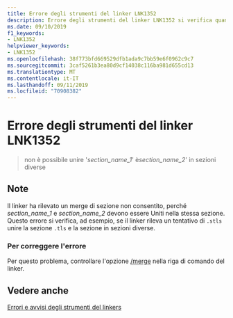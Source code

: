 ```yaml
---
title: Errore degli strumenti del linker LNK1352
description: Errore degli strumenti del linker LNK1352 si verifica quando viene eseguito un tentativo di merge di una sezione non supportata.
ms.date: 09/10/2019
f1_keywords:
- LNK1352
helpviewer_keywords:
- LNK1352
ms.openlocfilehash: 38f773bfd669529dfb1ada9c7bb59e6f0962c9c7
ms.sourcegitcommit: 3caf5261b3ea80d9cf14038c116ba981d655cd13
ms.translationtype: MT
ms.contentlocale: it-IT
ms.lasthandoff: 09/11/2019
ms.locfileid: "70908382"
---
```

# <a name="linker-tools-error-lnk1352"></a>Errore degli strumenti del linker LNK1352

> non è possibile unire '*section_name_1*' è*section_name_2*' in sezioni diverse

## <a name="remarks"></a>Note

Il linker ha rilevato un merge di sezione non consentito, perché *section_name_1* e *section_name_2* devono essere Uniti nella stessa sezione. Questo errore si verifica, ad esempio, se il linker rileva un tentativo di `.stls` unire la sezione `.tls` e la sezione in sezioni diverse.

### <a name="to-correct-this-error"></a>Per correggere l'errore

Per questo problema, controllare l'opzione [/merge](../../build/reference/merge-combine-sections.md) nella riga di comando del linker.

## <a name="see-also"></a>Vedere anche

[Errori e avvisi degli strumenti del linkers](../../error-messages/tool-errors/linker-tools-errors-and-warnings.md)
